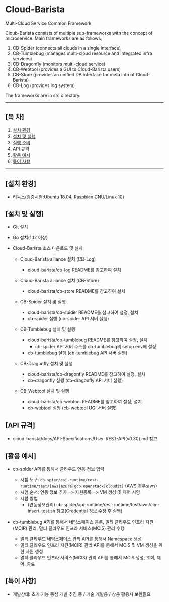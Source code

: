 # Cloud-Barista
Multi-Cloud Service Common Framework

Cloub-Barista consists of multiple sub-frameworks with the concept of microservice.
Main frameworks are as follows,
1. CB-Spider (connects all clouds in a single interface)
2. CB-Tumblebug (manages multi-cloud resource and integrated infra services)
3. CB-Dragonfly (monitors multi-cloud service)
4. CB-Webtool (provides a GUI to  Cloud-Barista users)
5. CB-Store (provides an unified DB interface for meta info of Cloud-Barista)
6. CB-Log (provides log system)

The frameworks are in src directory.

***

## [목    차]

1. [설치 환경](#설치-환경)
2. [설치 및 실행](#설치-및-실행)
3. [실행 준비](#실행-준비)
4. [API 규격](#API-규격)
5. [활용 예시](#활용-예시)
6. [특이 사항](#특이-사항)

***

## [설치 환경]

- 리눅스(검증시험:Ubuntu 18.04, Raspbian GNU/Linux 10)

## [설치 및 실행]

- Git 설치
- Go 설치(1.12 이상)  

- Cloud-Barista 소스 다운로드 및 설치
  - Cloud-Barista alliance 설치 (CB-Log)
    - cloud-barista/cb-log README를 참고하여 설치
  
  - Cloud-Barista alliance 설치 (CB-Store)
    - cloud-barista/cb-store README를 참고하여 설치

  - CB-Spider 설치 및 실행
    - cloud-barista/cb-spider README를 참고하여 설정, 설치
    - cb-spider 실행 (cb-spider API 서버 실행)

  - CB-Tumblebug 설치 및 실행
    - cloud-barista/cb-tumblebug README를 참고하여 설정, 설치
      - cb-spider API 서버 주소를 cb-tumblebug의 setup.env에 설정
    - cb-tumblebug 실행 (cb-tumblebug API 서버 실행)

  - CB-Dragonfly 설치 및 실행
    - cloud-barista/cb-dragonfly README를 참고하여 설정, 설치
    - cb-dragonfly 실행 (cb-dragonfly API 서버 실행)

  - CB-Webtool 설치 및 실행
    - cloud-barista/cb-webtool README를 참고하여 설정, 설치
    - cb-webtool 실행 (cb-webtool UGI 서버 실행)
  
## [API 규격]
- cloud-barista/docs/API-Specifications/User-REST-API(v0.30).md 참고
  
## [활용 예시]
- cb-spider API를 통해서 클라우드 연동 정보 입력
  - 시험 도구: `cb-spier/api-runtime/rest-runtime/test/[aws|azure|gcp|openstack|cloudit]` (AWS 경우:aws)
  - 시험 순서: 연동 정보 추가 => 자원등록 => VM 생성 및 제어 시험
  - 시험 방법
    - (연동정보관리) cb-spider/api-runtime/rest-runtime/test/aws/cim-insert-test.sh 참고(Credential 정보 수정 후 실행)

- cb-tumblebug API를 통해서 네임스페이스 등록, 멀티 클라우드 인프라 자원(MCIR) 관리, 멀티 클라우드 인프라 서비스(MCIS) 관리 수행
  - 멀티 클라우드 네임스페이스 관리 API를 통해서 Namespace 생성
  - 멀티 클라우드 인프라 자원(MCIR) 관리 API를 통해서 MCIS 및 VM 생성을 위한 자원 생성
  - 멀티 클라우드 인프라 서비스(MCIS) 관리 API를 통해서 MCIS 생성, 조회, 제어, 종료

## [특이 사항]
- 개발상태: 초기 기능 중심 개발 추진 중 / 기술 개발용 / 상용 활용시 보완필요

